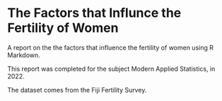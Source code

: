 # The Factors that Influnce the Fertility of Women

A report on the the factors that influence the fertility of women using R Markdown.
  
This report was completed for the subject Modern Applied Statistics, in 2022.
  
The dataset comes from the Fiji Fertility Survey. 
